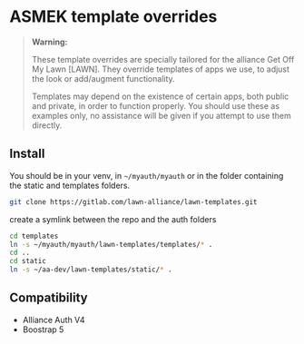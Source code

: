 # ASMEK template overrides

> **Warning:**
>
> These template overrides are specially tailored for the alliance Get Off My Lawn [LAWN].
> They override templates of apps we use, to adjust the look or add/augment functionality.
>
> Templates may depend on the existence of certain apps, both public and private, in order to function properly.
> You should use these as examples only, no assistance will be given if you attempt to use them directly.

## Install

You should be in your venv, in `~/myauth/myauth` or in the folder containing the static and templates folders.

```bash
git clone https://gitlab.com/lawn-alliance/lawn-templates.git
```

create a symlink between the repo and the auth folders

```bash
cd templates
ln -s ~/myauth/myauth/lawn-templates/templates/* .
cd ..
cd static
ln -s ~/aa-dev/lawn-templates/static/* .
```

## Compatibility

- Alliance Auth V4
- Boostrap 5
